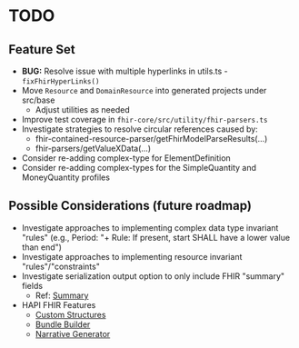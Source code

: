# TODO

## Feature Set

- **BUG:** Resolve issue with multiple hyperlinks in utils.ts - `fixFhirHyperLinks()`
- Move `Resource` and `DomainResource` into generated projects under src/base
  - Adjust utilities as needed
- Improve test coverage in `fhir-core/src/utility/fhir-parsers.ts`
- Investigate strategies to resolve circular references caused by:
  - fhir-contained-resource-parser/getFhirModelParseResults(...)
  - fhir-parsers/getValueXData(...)
- Consider re-adding complex-type for ElementDefinition
- Consider re-adding complex-types for the SimpleQuantity and MoneyQuantity profiles

## Possible Considerations (future roadmap)

- Investigate approaches to implementing complex data type invariant "rules" (e.g., Period: "+ Rule: If present,
  start SHALL have a lower value than end")
- Investigate approaches to implementing resource invariant "rules"/"constraints"
- Investigate serialization output option to only include FHIR "summary" fields
  - Ref: [Summary](https://hl7.org/fhir/r4/search.html#summary)
- HAPI FHIR Features
  - [Custom Structures](https://hapifhir.io/hapi-fhir/docs/model/custom_structures.html)
  - [Bundle Builder](https://hapifhir.io/hapi-fhir/docs/model/bundle_builder.html)
  - [Narrative Generator](https://hapifhir.io/hapi-fhir/docs/model/narrative_generation.html)
